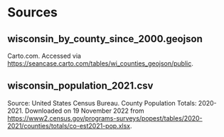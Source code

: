 # Sources

## wisconsin_by_county_since_2000.geojson
Carto.com. Accessed via https://seancase.carto.com/tables/wi_counties_geojson/public. 

## wisconsin_population_2021.csv
Source: United States Census Bureau. County Population Totals: 2020-2021.
Downloaded on 19 November 2022 from https://www2.census.gov/programs-surveys/popest/tables/2020-2021/counties/totals/co-est2021-pop.xlsx.


